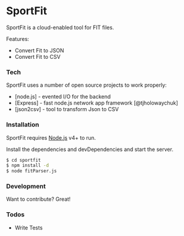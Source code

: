 # SportFit

SportFit is a cloud-enabled tool for FIT files.

Features:
  - Convert Fit to JSON
  - Convert Fit to CSV


### Tech

SportFit uses a number of open source projects to work properly:

* [node.js] - evented I/O for the backend
* [Express] - fast node.js network app framework [@tjholowaychuk]
* [json2csv] - tool to transform Json to CSV

### Installation

SportFit requires [Node.js](https://nodejs.org/) v4+ to run.


Install the dependencies and devDependencies and start the server.

```sh
$ cd sportfit
$ npm install -d
$ node fitParser.js
```

### Development

Want to contribute? Great!

### Todos

 - Write Tests
